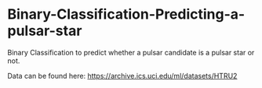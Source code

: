 # Binary-Classification-Predicting-a-pulsar-star
Binary Classification to predict whether a pulsar candidate is a pulsar star or not. 

Data can be found here: https://archive.ics.uci.edu/ml/datasets/HTRU2
